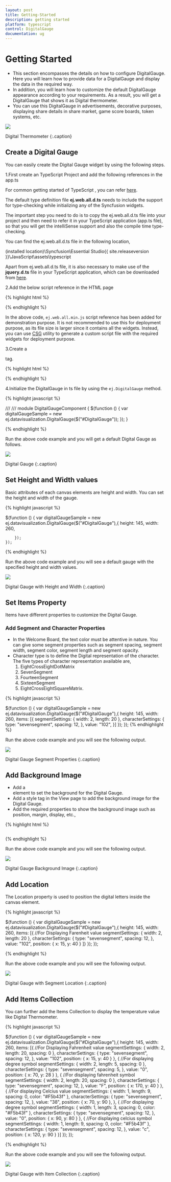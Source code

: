 ```yaml
---
layout: post
title: Getting-Started
description: getting started
platform: typescript
control: DigitalGauge
documentation: ug
---
```


# Getting Started
* This section encompasses the details on how to configure DigitalGauge. Here you will learn how to provide data for a DigitalGauge and display the data in the required way. 
* In addition, you will learn how to customize the default DigitalGauge appearance according to your requirements. As a result, you will get a DigitalGauge that shows it as Digital thermometer.
* You can use this DigitalGauge in advertisements, decorative purposes, displaying share details in share market, game score boards, token systems, etc.


![](Getting-Started_images/Getting-Started_img1.png)

Digital Thermometer
{:.caption}

## Create a Digital Gauge

 You can easily create the Digital Gauge widget by using the following steps.

1.First create an TypeScript Project and add the following  references in the app.ts 

For common getting started of TypeScript , you can refer [here](https://help.syncfusion.com/js/typescript).

The default type definition file **ej.web.all.d.ts** needs to include the support for type-checking while initializing any of the Syncfusion widgets. 

The important step you need to do is to copy the ej.web.all.d.ts file into your project and then need to refer it in your TypeScript application (app.ts file), so that you will get the intelliSense support and also the compile time type-checking.

You can find the ej.web.all.d.ts file in the following location,

(installed location)\Syncfusion\Essential Studio\{{ site.releaseversion }}\JavaScript\assets\typescript

Apart from ej.web.all.d.ts file, it is also necessary to make use of the **jquery.d.ts** file in your TypeScript application, which can be downloaded from [here](https://github.com/DefinitelyTyped/DefinitelyTyped).

2.Add the below script reference in the HTML  page 

{% highlight html %}

<!DOCTYPE html>
<html>
<head>
        <link href="http://cdn.syncfusion.com/{{ site.releaseversion }}/js/web/bootstrap-theme/ej.web.all.min.css" rel="stylesheet" />
        <script src="https://code.jquery.com/jquery-3.0.0.min.js"></script>
        <script src="http://cdn.syncfusion.com/{{ site.releaseversion }}/js/web/ej.web.all.min.js" type="text/javascript"></script>
        <script src="app.js"></script> 
</head>
<body>
</body>
</html>

{% endhighlight %}

In the above code, `ej.web.all.min.js` script reference has been added for demonstration purpose. It is not recommended to use this for deployment purpose, as its file size is larger since it contains all the widgets. Instead, you can use [CSG](http://csg.syncfusion.com/# "") utility to generate a custom script file with the required widgets for deployment purpose.

3.Create a <div> tag.
	
   {% highlight html %}

<html> <body> <div id="DigitalGauge"></div> </body> </html>

{% endhighlight %}
 
4.Initialize the DigitalGauge in ts file by using the `ej.DigitalGauge` method. 

{% highlight javascript %}

/// <reference path="tsfiles/jquery.d.ts" />
/// <reference path="tsfiles/ej.web.all.d.ts" />
module DigitalGaugeComponent {
    $(function () {
        var digitalGaugeSample = new ej.datavisualization.DigitalGauge($("#DigitalGauge"));
    });
}

{% endhighlight %}
   
Run the above code example and you will get a default Digital Gauge as follows.

![](Getting-Started_images/Getting-Started_img2.png)

Digital Gauge
{:.caption}

## Set Height and Width values

Basic attributes of each canvas elements are height and width. You can set the height and width of the gauge.

{% highlight javascript %}

$(function () {
        var digitalGaugeSample = new ej.datavisualization.DigitalGauge($("#DigitalGauge"),{
            height: 145,
            width: 260,
            
        });
    });

{% endhighlight %}

Run the above code example and you will see a default gauge with the specified height and width values.

![](Getting-Started_images/Getting-Started_img3.png)

Digital Gauge with Height and Width
{:.caption}

## Set Items Property

Items have different properties to customize the Digital Gauge.

### Add Segment and Character Properties

* In the Welcome Board, the text color must be attentive in nature. You can give some segment properties such as segment spacing, segment width, segment color, segment length and segment opacity.
* Character type is to define the Digital representation of the character. The five types of character representation available are,
	1. EightCrossEightDotMatrix
	2. SevenSegment
	3. FourteenSegment
	4. SixteenSegment 
	5. EightCrossEightSquareMatrix.

{% highlight javascript %}

$(function () {
        var digitalGaugeSample = new ej.datavisualization.DigitalGauge($("#DigitalGauge"),{
            height: 145,
            width: 260,
            items: [{
                segmentSettings: { width: 2, length: 20 },
                characterSettings: { type: "sevensegment", spacing: 12, },
                value: "102",
            }]
        });
    });
{% endhighlight %}

Run the above code example and you will see the following output.

![](Getting-Started_images/Getting-Started_img4.png)

Digital Gauge Segment Properties
{:.caption}


## Add Background Image

* Add a <div> element to set the background for the Digital Gauge. 
* Add a style tag in the View page to add the background image for the Digital Gauge.
* Add the required properties to show the background image such as position, margin, display, etc.,


{% highlight html %}

<div id="frameDiv">
<div id="DigitalGauge" style="width:100%"></div>

</div>

<style>

#frameDiv {

align : center;

position : relative;

margin : 0px auto;

display :table;

background-image :url("script/frame.png");

background-repeat :no-repeat;

}

</style>


{% endhighlight %}


Run the above code example and you will see the following output.                    

![](Getting-Started_images/Getting-Started_img5.png)

Digital Gauge Background Image
{:.caption}

## Add Location

The Location property is used to position the digital letters inside the canvas element.

{% highlight javascript %}

$(function () {
        var digitalGaugeSample = new ej.datavisualization.DigitalGauge($("#DigitalGauge"),{
             height: 145,
            width: 260,
            items: [{
                //For Displaying Farenheit value
                segmentSettings: { width: 2, length: 20 },
                characterSettings: { type: "sevensegment", spacing: 12, },
                value: "102", position: { x: 15, y: 40 }
                ]}
        });
    });

{% endhighlight %}


Run the above code example and you will see the following output. 

![](Getting-Started_images/Getting-Started_img6.png)

Digital Gauge with Segment Location
{:.caption}

## Add Items Collection 

You can further add the Items Collection to display the temperature value like Digital Thermometer.

{% highlight javascript %}

$(function () {
        var digitalGaugeSample = new ej.datavisualization.DigitalGauge($("#DigitalGauge"),{
            height: 145, width: 260,
            items: [{
                //For Displaying Fahrenheit value
                segmentSettings: { width: 2, length: 20, spacing: 0 },
                characterSettings: { type: "sevensegment", spacing: 12, },
                value: "102",
                position: { x: 15, y: 40 }
            },
            {
                //For displaying degree symbol
                segmentSettings: { width: 2, length: 5, spacing: 0 },
                characterSettings: { type: "sevensegment", spacing: 5, },
                value: "0",
                position: { x: 70, y: 28 }
            },
            {
                //For displaying fahrenheit symbol
                segmentSettings: { width: 2, length: 20, spacing: 0 },
                characterSettings: { type: "sevensegment", spacing: 12, },
                value: "F",
                position: { x: 170, y: 40 }
            },
            {
                //For displaying Celcius value
                segmentSettings: { width: 1, length: 9, spacing: 0, color: "#F5b43f" },
                characterSettings: { type: "sevensegment", spacing: 12, },
                value: "38",
                position: { x: 70, y: 90 },
            },
            {
                //For displaying degree symbol
                segmentSettings: { width: 1, length: 3, spacing: 0, color: "#F5b43f" },
                characterSettings: { type: "sevensegment", spacing: 12, },
                value: "0",
                position: { x: 90, y: 80 }
            },
            {
                //For displaying celcius symbol
                segmentSettings: { width: 1, length: 9, spacing: 0, color: "#F5b43f" },
                characterSettings: { type: "sevensegment", spacing: 12, },
                value: "c",
                position: { x: 120, y: 90 }
            }]
        });
    });

{% endhighlight %}


Run the above code example and you will see the following output.                    

![](Getting-Started_images/Getting-Started_img7.png)

Digital Gauge with Item Collection
{:.caption}